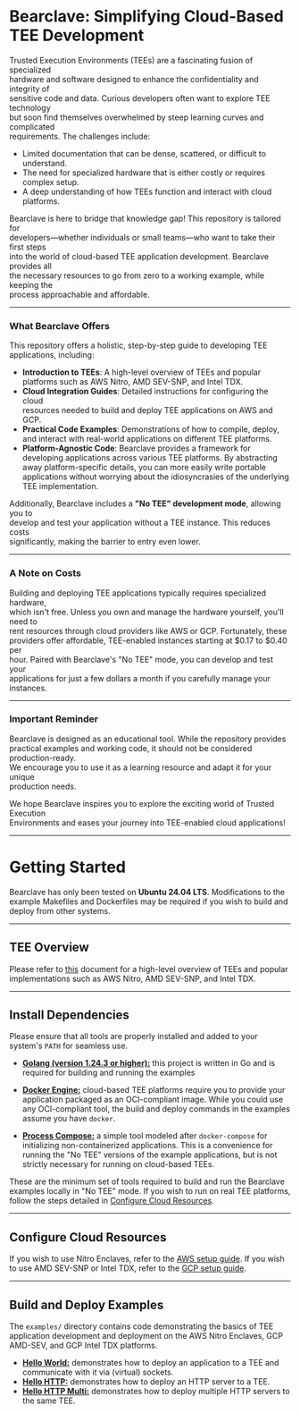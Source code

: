 # Bearclave: Simplifying Cloud-Based TEE Development
Trusted Execution Environments (TEEs) are a fascinating fusion of specialized  
hardware and software designed to enhance the confidentiality and integrity of  
sensitive code and data. Curious developers often want to explore TEE technology  
but soon find themselves overwhelmed by steep learning curves and complicated  
requirements. The challenges include:

- Limited documentation that can be dense, scattered, or difficult to understand.
- The need for specialized hardware that is either costly or requires complex setup.
- A deep understanding of how TEEs function and interact with cloud platforms.

Bearclave is here to bridge that knowledge gap! This repository is tailored for  
developers—whether individuals or small teams—who want to take their first steps  
into the world of cloud-based TEE application development. Bearclave provides all  
the necessary resources to go from zero to a working example, while keeping the  
process approachable and affordable.

---

### What Bearclave Offers
This repository offers a holistic, step-by-step guide to developing TEE  
applications, including:

- **Introduction to TEEs**: A high-level overview of TEEs and popular  
  platforms such as AWS Nitro, AMD SEV-SNP, and Intel TDX.
- **Cloud Integration Guides**: Detailed instructions for configuring the cloud  
  resources needed to build and deploy TEE applications on AWS and GCP.
- **Practical Code Examples**: Demonstrations of how to compile, deploy, and
  interact with real-world applications on different TEE platforms.
- **Platform-Agnostic Code**: Bearclave provides a framework for developing
  applications across various TEE platforms. By abstracting away
  platform-specific details, you can more easily write portable applications 
  without worrying about the idiosyncrasies of the underlying TEE implementation.

Additionally, Bearclave includes a **"No TEE" development mode**, allowing you to  
develop and test your application without a TEE instance. This reduces costs  
significantly, making the barrier to entry even lower.

---

### A Note on Costs
Building and deploying TEE applications typically requires specialized hardware,  
which isn't free. Unless you own and manage the hardware yourself, you'll need to  
rent resources through cloud providers like AWS or GCP. Fortunately, these  
providers offer affordable, TEE-enabled instances starting at $0.17 to $0.40 per  
hour. Paired with Bearclave's "No TEE" mode, you can develop and test your  
applications for just a few dollars a month if you carefully manage your instances.

---

### Important Reminder

Bearclave is designed as an educational tool. While the repository provides  
practical examples and working code, it should not be considered production-ready.  
We encourage you to use it as a learning resource and adapt it for your unique  
production needs.

We hope Bearclave inspires you to explore the exciting world of Trusted Execution  
Environments and eases your journey into TEE-enabled cloud applications!

---

# Getting Started
Bearclave has only been tested on **Ubuntu 24.04 LTS**. Modifications to the
example Makefiles and Dockerfiles may be required if you wish to build and
deploy from other systems.

---

## TEE Overview
Please refer to [this](docs/TEE.md) document for a high-level overview of TEEs
and popular implementations such as AWS Nitro, AMD SEV-SNP, and Intel TDX.

---

## Install Dependencies
Please ensure that all tools are properly installed and added to your system's
`PATH` for seamless use.

- **[Golang (version 1.24.3 or higher):](https://go.dev/dl/)** this project
  is written in Go and is required for building and running the examples

- **[Docker Engine:](https://docs.docker.com/engine/install/)** cloud-based TEE
  platforms require you to provide your application packaged as an OCI-compliant
  image. While you could use any OCI-compliant tool, the build and deploy
  commands in the examples assume you have `docker`.

- **[Process Compose:](https://github.com/F1bonacc1/process-compose)** a simple
  tool modeled after `docker-compose` for initializing non-containerized
  applications. This is a convenience for running the "No TEE" versions of the
  example applications, but is not strictly necessary for running on cloud-based
  TEEs.

These are the minimum set of tools required to build and run the Bearclave
examples locally in "No TEE" mode. If you wish to run on real TEE platforms,
follow the steps detailed in [Configure Cloud Resources](#configure-cloud-resources).

---

## Configure Cloud Resources
If you wish to use Nitro Enclaves, refer to the [AWS setup guide](docs/AWS.md).
If you wish to use AMD SEV-SNP or Intel TDX, refer to the 
[GCP setup guide](docs/GCP.md).

---

## Build and Deploy Examples
The `examples/` directory contains code demonstrating the basics of TEE
application development and deployment on the AWS Nitro Enclaves, GCP AMD-SEV,
and GCP Intel TDX platforms.

- [**Hello World:**](examples/hello-world/README.md) demonstrates how to deploy
an application to a TEE and communicate with it via (virtual) sockets.
- [**Hello HTTP:**](examples/hello-http/README.md) demonstrates how to deploy an 
HTTP server to a TEE.
- [**Hello HTTP Multi:**](examples/hello-http-multi/README.md) demonstrates how
to deploy multiple HTTP servers to the same TEE.
